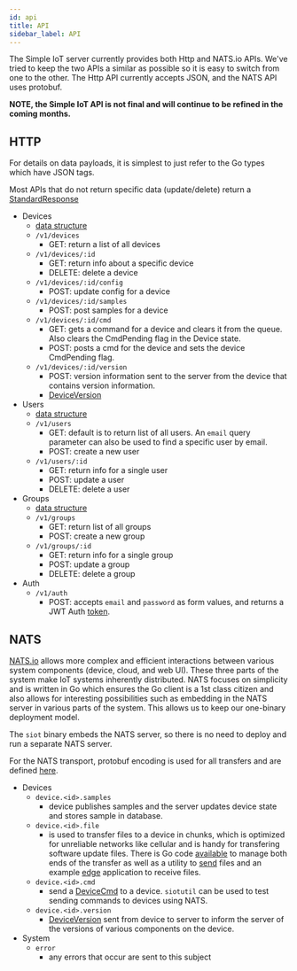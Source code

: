 ```yaml
---
id: api
title: API
sidebar_label: API
---
```


The Simple IoT server currently provides both Http and NATS.io APIs. We've tried
to keep the two APIs a similar as possible so it is easy to switch from one to
the other. The Http API currently accepts JSON, and the NATS API uses protobuf.

**NOTE, the Simple IoT API is not final and will continue to be refined in the
coming months.**

## HTTP

For details on data payloads, it is simplest to just refer to the Go types which
have JSON tags.

Most APIs that do not return specific data (update/delete) return a
[StandardResponse](https://github.com/simpleiot/simpleiot/blob/master/data/api.go)

- Devices
  - [data structure](https://github.com/simpleiot/simpleiot/blob/master/data/device.go)
  - `/v1/devices`
    - GET: return a list of all devices
  - `/v1/devices/:id`
    - GET: return info about a specific device
    - DELETE: delete a device
  - `/v1/devices/:id/config`
    - POST: update config for a device
  - `/v1/devices/:id/samples`
    - POST: post samples for a device
  - `/v1/devices/:id/cmd`
    - GET: gets a command for a device and clears it from the queue. Also clears
      the CmdPending flag in the Device state.
    - POST: posts a cmd for the device and sets the device CmdPending flag.
  - `/v1/devices/:id/version`
    - POST: version information sent to the server from the device that contains
      version information.
    - [DeviceVersion](../data/device.go)
- Users
  - [data structure](https://github.com/simpleiot/simpleiot/blob/master/data/user.go)
  - `/v1/users`
    - GET: default is to return list of all users. An `email` query parameter
      can also be used to find a specific user by email.
    - POST: create a new user
  - `/v1/users/:id`
    - GET: return info for a single user
    - POST: update a user
    - DELETE: delete a user
- Groups
  - [data structure](https://github.com/simpleiot/simpleiot/blob/master/data/group.go)
  - `/v1/groups`
    - GET: return list of all groups
    - POST: create a new group
  - `/v1/groups/:id`
    - GET: return info for a single group
    - POST: update a group
    - DELETE: delete a group
- Auth
  - `/v1/auth`
    - POST: accepts `email` and `password` as form values, and returns a JWT
      Auth
      [token](https://github.com/simpleiot/simpleiot/blob/master/data/auth.go).

## NATS

[NATS.io](https://nats.io/) allows more complex and efficient interactions
between various system components (device, cloud, and web UI). These three parts
of the system make IoT systems inherently distributed. NATS focuses on
simplicity and is written in Go which ensures the Go client is a 1st class
citizen and also allows for interesting possibilities such as embedding in the
NATS server in various parts of the system. This allows us to keep our
one-binary deployment model.

The `siot` binary embeds the NATS server, so there is no need to deploy and run
a separate NATS server.

For the NATS transport, protobuf encoding is used for all transfers and are
defined [here](../internal/pb).

- Devices
  - `device.<id>.samples`
    - device publishes samples and the server updates device state and stores
      sample in database.
  - `device.<id>.file`
    - is used to transfer files to a device in chunks, which is optimized for
      unreliable networks like cellular and is handy for transfering software
      update files. There is Go code [available](../api/nats-file.go) to manage
      both ends of the transfer as well as a utility to [send](../cmd/siotutil)
      files and an example [edge](../cmd/edge) application to receive files.
  - `device.<id>.cmd`
    - send a [DeviceCmd](../data/device.go) to a device. `siotutil` can be used
      to test sending commands to devices using NATS.
  - `device.<id>.version`
    - [DeviceVersion](../data/device.go) sent from device to server to inform
      the server of the versions of various components on the device.
- System
  - `error`
    - any errors that occur are sent to this subject

